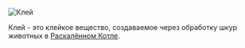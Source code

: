 ![Клей](item:betterwithmods:material@12)

Клей - это клейкое вещество, создаваемое через обработку шкур животных в [Раскалённом Котле](../blocks/cauldron.md).
